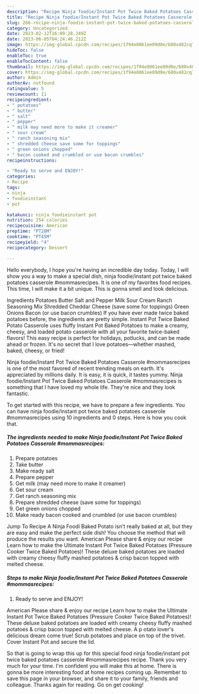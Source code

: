 ```yaml
---
description: "Recipe Ninja foodie/Instant Pot Twice Baked Potatoes Casserole #mommasrecipes yang Delicious"
title: "Recipe Ninja foodie/Instant Pot Twice Baked Potatoes Casserole #mommasrecipes yang Delicious"
slug: 266-recipe-ninja-foodie-instant-pot-twice-baked-potatoes-casserole-mommasrecipes-yang-delicious
category: Uncategorized
date: 2023-02-12T16:09:28.249Z
date: 2023-06-05T04:24:46.212Z
image: https://img-global.cpcdn.com/recipes/1f94e8061ee09d0e/680x482cq70/ninja-foodieinstant-pot-twice-baked-potatoes-casserole-mommasrecipes-recipe-main-photo.jpg
hideToc: false
enableToc: true
enableTocContent: false
thumbnail: https://img-global.cpcdn.com/recipes/1f94e8061ee09d0e/680x482cq70/ninja-foodieinstant-pot-twice-baked-potatoes-casserole-mommasrecipes-recipe-main-photo.jpg
cover: https://img-global.cpcdn.com/recipes/1f94e8061ee09d0e/680x482cq70/ninja-foodieinstant-pot-twice-baked-potatoes-casserole-mommasrecipes-recipe-main-photo.jpg
author: Admin
authorAv: notfound
ratingvalue: 5
reviewcount: 11
recipeingredient:
- " potatoes"
- " butter"
- " salt"
- " pepper"
- " milk may need more to make it creamer"
- " sour cream"
- " ranch seasoning mix"
- " shredded cheese save some for toppings"
- " green onions chopped"
- " bacon cooked and crumbled or use bacon crumbles"
recipeinstructions:

- "Ready to serve and ENJOY!"
categories:
- Recipe
tags:
- ninja
- foodieinstant
- pot

katakunci: ninja foodieinstant pot 
nutrition: 254 calories
recipecuisine: American
preptime: "PT28M"
cooktime: "PT45M"
recipeyield: "4"
recipecategory: Dessert

---
```



Hello everybody, I hope you're having an incredible day today. Today, I will show you a way to make a special dish, ninja foodie/instant pot twice baked potatoes casserole #mommasrecipes. It is one of my favorites food recipes. This time, I will make it a bit unique. This is gonna smell and look delicious.

Ingredients Potatoes Butter Salt and Pepper Milk Sour Cream Ranch Seasoning Mix Shredded Cheddar Cheese (save some for toppings) Green Onions Bacon (or use bacon crumbles) If you have ever made twice baked potatoes before, the ingredients are pretty simple. Instant Pot Twice Baked Potato Casserole uses fluffy Instant Pot Baked Potatoes to make a creamy, cheesy, and loaded potato casserole with all your favorite twice-baked flavors! This easy recipe is perfect for holidays, potlucks, and can be made ahead or frozen. It&#39;s no secret that I love potatoes—whether mashed, baked, cheesy, or fried!

Ninja foodie/Instant Pot Twice Baked Potatoes Casserole #mommasrecipes is one of the most favored of recent trending meals on earth. It's appreciated by millions daily. It is easy, it is quick, it tastes yummy. Ninja foodie/Instant Pot Twice Baked Potatoes Casserole #mommasrecipes is something that I have loved my whole life. They're nice and they look fantastic.


To get started with this recipe, we have to prepare a few ingredients. You can have ninja foodie/instant pot twice baked potatoes casserole #mommasrecipes using 10 ingredients and 0 steps. Here is how you cook that.

<!--inarticleads1-->

##### The ingredients needed to make Ninja foodie/Instant Pot Twice Baked Potatoes Casserole #mommasrecipes:

1. Prepare  potatoes
1. Take  butter
1. Make ready  salt
1. Prepare  pepper
1. Get  milk (may need more to make it creamer)
1. Get  sour cream
1. Get  ranch seasoning mix
1. Prepare  shredded cheese (save some for toppings)
1. Get  green onions chopped
1. Make ready  bacon cooked and crumbled (or use bacon crumbles)


Jump To Recipe A Ninja Foodi Baked Potato isn&#39;t really baked at all, but they are easy and make the perfect side dish! You choose the method that will produce the results you want. American Please share &amp; enjoy our recipe Learn how to make the Ultimate Instant Pot Twice Baked Potatoes (Pressure Cooker Twice Baked Potatoes)! These deluxe baked potatoes are loaded with creamy cheesy fluffy mashed potatoes &amp; crisp bacon topped with melted cheese. 

<!--inarticleads2-->

##### Steps to make Ninja foodie/Instant Pot Twice Baked Potatoes Casserole #mommasrecipes:


1. Ready to serve and ENJOY!

American Please share &amp; enjoy our recipe Learn how to make the Ultimate Instant Pot Twice Baked Potatoes (Pressure Cooker Twice Baked Potatoes)! These deluxe baked potatoes are loaded with creamy cheesy fluffy mashed potatoes &amp; crisp bacon topped with melted cheese. A p otato lover&#39;s delicious dream come true! Scrub potatoes and place on top of the trivet. Cover Instant Pot and secure the lid. 

So that is going to wrap this up for this special food ninja foodie/instant pot twice baked potatoes casserole #mommasrecipes recipe. Thank you very much for your time. I'm confident you will make this at home. There is gonna be more interesting food at home recipes coming up. Remember to save this page in your browser, and share it to your family, friends and colleague. Thanks again for reading. Go on get cooking!
